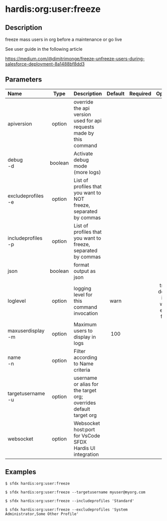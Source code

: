 <!-- This file has been generated with command 'sfdx hardis:doc:plugin:generate'. Please do not update it manually or it may be overwritten -->
# hardis:org:user:freeze

## Description

freeze mass users in org before a maintenance or go live

See user guide in the following article

<https://medium.com/@dimitrimonge/freeze-unfreeze-users-during-salesforce-deployment-8a1488bf8dd3>

## Parameters

|Name|Type|Description|Default|Required|Options|
|:---|:--:|:----------|:-----:|:------:|:-----:|
|apiversion|option|override the api version used for api requests made by this command||||
|debug<br/>-d|boolean|Activate debug mode (more logs)||||
|excludeprofiles<br/>-e|option|List of profiles that you want to NOT freeze, separated by commas||||
|includeprofiles<br/>-p|option|List of profiles that you want to freeze, separated by commas||||
|json|boolean|format output as json||||
|loglevel|option|logging level for this command invocation|warn||trace<br/>debug<br/>info<br/>warn<br/>error<br/>fatal|
|maxuserdisplay<br/>-m|option|Maximum users to display in logs|100|||
|name<br/>-n|option|Filter according to Name criteria||||
|targetusername<br/>-u|option|username or alias for the target org; overrides default target org||||
|websocket|option|Websocket host:port for VsCode SFDX Hardis UI integration||||

## Examples

```shell
$ sfdx hardis:org:user:freeze
```

```shell
$ sfdx hardis:org:user:freeze --targetusername myuser@myorg.com
```

```shell
$ sfdx hardis:org:user:freeze --includeprofiles 'Standard'
```

```shell
$ sfdx hardis:org:user:freeze --excludeprofiles 'System Administrator,Some Other Profile'
```


